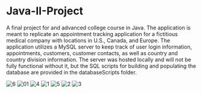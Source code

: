 # Java-II-Project
  A final project for and advanced college course in Java. The application is meant to replicate an appointment tracking application for a fictitious medical company with locations in U.S., Canada, and Europe. 
  The application utilizes a MySQL server to keep track of user login information, appointments, customers, customer contacts, as well as country and country division information. The server was hosted locally and will not be fully functional without it, but the SQL scripts for building and populating the database are provided in the databaseScripts folder.

![6](https://user-images.githubusercontent.com/55116554/211129808-c0d992fa-749b-450d-984a-dba8f86ab562.PNG)
![01](https://user-images.githubusercontent.com/55116554/211129491-dd8cf4cf-91ba-421a-bd32-5ef4e9952f39.PNG)
![4](https://user-images.githubusercontent.com/55116554/211129819-303331b2-4b36-4c54-99d7-cf7cda298910.PNG)
![1](https://user-images.githubusercontent.com/55116554/211129496-6ccdf307-7060-44fc-9040-0847b7a8eba2.PNG)
![5](https://user-images.githubusercontent.com/55116554/211129826-74efb079-57c9-4e72-a516-d092ecd68032.PNG)
![2](https://user-images.githubusercontent.com/55116554/211129498-076c2e4d-bcd0-4e42-9135-821688d509cc.PNG)
![3](https://user-images.githubusercontent.com/55116554/211129500-283fae41-f995-438d-b6f0-3615ae6fb059.PNG)

